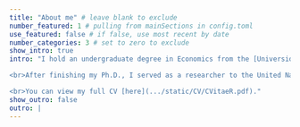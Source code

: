 ```yaml
---
title: "About me" # leave blank to exclude
number_featured: 1 # pulling from mainSections in config.toml
use_featured: false # if false, use most recent by date
number_categories: 3 # set to zero to exclude
show_intro: true
intro: "I hold an undergraduate degree in Economics from the [Universidad Autónoma de Coahuila](http://www.uadec.mx/?lang=en), as well as a master's in Applied Statistics from the [Instituto Tecnológico y de Estudios Superiores de Monterrey](https://tec.mx/en/undergraduate?utm_campaign=PROFE-atr-campaign-Performance_tecmx_cmpa0074672&utm_source=ppc&utm_medium=google&utm_term=0075095), and a Ph.D. in Applied Statistics and Empirical Methods from the [Georg-August-Universität Göttingen](https://www.uni-goettingen.de/en/1.html). I completed my PhD thesis, [“Essays on structured additive regression models with applications in development economics”](https://books.google.com.mx/books/about/Essays_on_Structured_Additive_Regression.html?id=XQjWzwEACAAJ&redir_esc=y), in December 2022 with a *summa cum laude* honor.<br>

<br>After finishing my Ph.D., I served as a researcher to the United Nations Institute for Disarmament Research's project [Managing Exits from Armed Conflict](https://unidir.org/programme/managing-exits-from-armed-conflict/). Before this I was a data analyst at the [Regional Office for Central America, North America and the Caribbean of the International Organization for Migration (IOM)](https://rosanjose.iom.int/en), and a statistical consultant at the [UN Women's Global Centre of Excellence on Gender Statistics (CEGS)](https://data.unwomen.org/where-we-work/cegs) and the [United Nations Office on Drugs and Crime's Center of Excellence for Statistical Information on Government, Crime, Victimization and Justice (CdE-UNODC)](https://www.cdeunodc.inegi.org.mx/index.php/en/).<br>

<br>You can view my full CV [here](.../static/CV/CVitaeR.pdf)."
show_outro: false
outro: |
---
```

